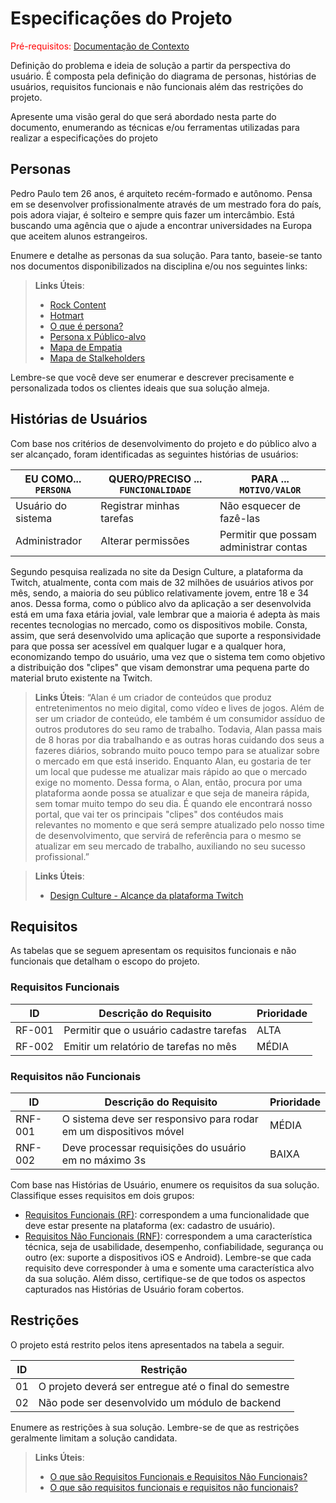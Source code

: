 # Especificações do Projeto

<span style="color:red">Pré-requisitos: <a href="1-Documentação de Contexto.md"> Documentação de Contexto</a></span>

Definição do problema e ideia de solução a partir da perspectiva do usuário. É composta pela definição do  diagrama de personas, histórias de usuários, requisitos funcionais e não funcionais além das restrições do projeto.

Apresente uma visão geral do que será abordado nesta parte do documento, enumerando as técnicas e/ou ferramentas utilizadas para realizar a especificações do projeto

## Personas

Pedro Paulo tem 26 anos, é arquiteto recém-formado e autônomo. Pensa em se desenvolver profissionalmente através de um mestrado fora do país, pois adora viajar, é solteiro e sempre quis fazer um intercâmbio. Está buscando uma agência que o ajude a encontrar universidades na Europa que aceitem alunos estrangeiros.

Enumere e detalhe as personas da sua solução. Para tanto, baseie-se tanto nos documentos disponibilizados na disciplina e/ou nos seguintes links:

> **Links Úteis**:
> - [Rock Content](https://rockcontent.com/blog/personas/)
> - [Hotmart](https://blog.hotmart.com/pt-br/como-criar-persona-negocio/)
> - [O que é persona?](https://resultadosdigitais.com.br/blog/persona-o-que-e/)
> - [Persona x Público-alvo](https://flammo.com.br/blog/persona-e-publico-alvo-qual-a-diferenca/)
> - [Mapa de Empatia](https://resultadosdigitais.com.br/blog/mapa-da-empatia/)
> - [Mapa de Stalkeholders](https://www.racecomunicacao.com.br/blog/como-fazer-o-mapeamento-de-stakeholders/)
>
Lembre-se que você deve ser enumerar e descrever precisamente e personalizada todos os clientes ideais que sua solução almeja.

## Histórias de Usuários

Com base nos critérios de desenvolvimento do projeto e do público alvo a ser alcançado, foram identificadas as seguintes histórias de usuários:

|EU COMO... `PERSONA`| QUERO/PRECISO ... `FUNCIONALIDADE` |PARA ... `MOTIVO/VALOR`                 |
|--------------------|------------------------------------|----------------------------------------|
|Usuário do sistema  | Registrar minhas tarefas           | Não esquecer de fazê-las               |
|Administrador       | Alterar permissões                 | Permitir que possam administrar contas |

Segundo pesquisa realizada no site da Design Culture, a plataforma da Twitch, atualmente, conta com mais de 32 milhões de usuários ativos por mês, sendo, a maioria do seu público relativamente jovem, entre 18 e 34 anos. Dessa forma, como o público alvo da aplicação a ser desenvolvida está em uma faxa etária jovial, vale lembrar que a maioria é adepta às mais recentes tecnologias no mercado, como os dispositivos mobile. Consta, assim, que será desenvolvido uma aplicação que suporte a responsividade para que possa ser acessível em qualquer lugar e a qualquer hora, economizando tempo do usuário, uma vez que o sistema tem como objetivo a distribuição dos "clipes" que visam demonstrar uma pequena parte do material bruto existente na Twitch.

> **Links Úteis**:
> “Alan é um criador de conteúdos que produz entretenimentos no meio digital, como vídeo e lives de jogos. Além de ser um criador de conteúdo, ele também é um consumidor assíduo de outros produtores do seu ramo de trabalho. Todavia, Alan passa mais de 8 horas por dia trabalhando e as outras horas cuidando dos seus a fazeres diários, sobrando muito pouco tempo para se atualizar sobre o mercado em que está inserido. Enquanto Alan, eu gostaria de ter um local que pudesse me atualizar mais rápido ao que o mercado exige no momento. Dessa forma, o Alan, então, procura por uma plataforma aonde possa se atualizar e que seja de maneira rápida, sem tomar muito tempo do seu dia. É quando ele encontrará nosso portal, que vai ter os principais "clipes" dos contéudos mais relevantes no momento e que será sempre atualizado pelo nosso time de desenvolvimento, que servirá de referência para o mesmo se atualizar em seu mercado de trabalho, auxiliando no seu sucesso profissional.”

> **Links Úteis**:
> - [Design Culture - Alcançe da plataforma Twitch](https://designculture.com.br/como-as-marcas-estao-usando-o-twitch-no-seu-marketing#:~:text=Hoje%2C%20a%20maior%20parte%20do,mulheres%20est%C3%A3o%20aderindo%20%C3%A0%20plataforma.)


## Requisitos

As tabelas que se seguem apresentam os requisitos funcionais e não funcionais que detalham o escopo do projeto.

### Requisitos Funcionais

|ID    | Descrição do Requisito  | Prioridade |
|------|-----------------------------------------|----|
|RF-001| Permitir que o usuário cadastre tarefas | ALTA | 
|RF-002| Emitir um relatório de tarefas no mês   | MÉDIA |


### Requisitos não Funcionais

|ID     | Descrição do Requisito  |Prioridade |
|-------|-------------------------|----|
|RNF-001| O sistema deve ser responsivo para rodar em um dispositivos móvel | MÉDIA | 
|RNF-002| Deve processar requisições do usuário em no máximo 3s |  BAIXA | 

Com base nas Histórias de Usuário, enumere os requisitos da sua solução. Classifique esses requisitos em dois grupos:

- [Requisitos Funcionais
 (RF)](https://pt.wikipedia.org/wiki/Requisito_funcional):
 correspondem a uma funcionalidade que deve estar presente na
  plataforma (ex: cadastro de usuário).
- [Requisitos Não Funcionais
  (RNF)](https://pt.wikipedia.org/wiki/Requisito_n%C3%A3o_funcional):
  correspondem a uma característica técnica, seja de usabilidade,
  desempenho, confiabilidade, segurança ou outro (ex: suporte a
  dispositivos iOS e Android).
Lembre-se que cada requisito deve corresponder à uma e somente uma
característica alvo da sua solução. Além disso, certifique-se de que
todos os aspectos capturados nas Histórias de Usuário foram cobertos.

## Restrições

O projeto está restrito pelos itens apresentados na tabela a seguir.

|ID| Restrição                                             |
|--|-------------------------------------------------------|
|01| O projeto deverá ser entregue até o final do semestre |
|02| Não pode ser desenvolvido um módulo de backend        |


Enumere as restrições à sua solução. Lembre-se de que as restrições geralmente limitam a solução candidata.

> **Links Úteis**:
> - [O que são Requisitos Funcionais e Requisitos Não Funcionais?](https://codificar.com.br/requisitos-funcionais-nao-funcionais/)
> - [O que são requisitos funcionais e requisitos não funcionais?](https://analisederequisitos.com.br/requisitos-funcionais-e-requisitos-nao-funcionais-o-que-sao/)
